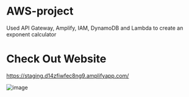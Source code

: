 # AWS-project
Used API Gateway, Amplify, IAM, DynamoDB and Lambda to create an exponent calculator

# Check Out Website
https://staging.d14zfiwfec8ng9.amplifyapp.com/

![image](https://github.com/aperswal/AWS-project/assets/48163063/a72ca7a0-729e-4f4a-b5f2-815de1058de9)

